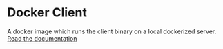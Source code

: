 # Docker Client

A docker image which runs the client binary on a local dockerized server. [Read the documentation](https://docs.unglue.io/en/latest/docker)
